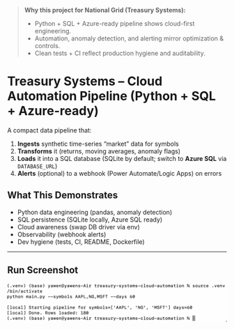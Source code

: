 > **Why this project for National Grid (Treasury Systems):**
> - Python + SQL + Azure-ready pipeline shows cloud-first engineering.
> - Automation, anomaly detection, and alerting mirror optimization & controls.
> - Clean tests + CI reflect production hygiene and auditability.


# Treasury Systems – Cloud Automation Pipeline (Python + SQL + Azure-ready)

A compact data pipeline that:
1) **Ingests** synthetic time-series “market” data for symbols
2) **Transforms** it (returns, moving averages, anomaly flags)
3) **Loads** it into a SQL database (SQLite by default; switch to **Azure SQL** via `DATABASE_URL`)
4) **Alerts** (optional) to a webhook (Power Automate/Logic Apps) on errors


## What This Demonstrates
- Python data engineering (pandas, anomaly detection)
- SQL persistence (SQLite locally, Azure SQL ready)
- Cloud awareness (swap DB driver via env)
- Observability (webhook alerts)
- Dev hygiene (tests, CI, README, Dockerfile)

---


## Run Screenshot

![Run example](assets/run.png)
